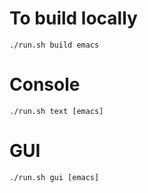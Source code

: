 
# To build locally

``` shell
./run.sh build emacs
```

# Console

``` shell
./run.sh text [emacs]
```

# GUI

``` shell
./run.sh gui [emacs]
```
